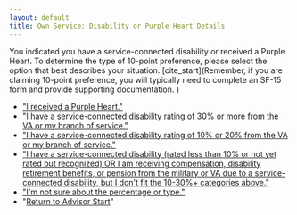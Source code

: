 ```yaml
---
layout: default
title: Own Service: Disability or Purple Heart Details
---
```


You indicated you have a service-connected disability or received a Purple Heart. To determine the type of 10-point preference, please select the option that best describes your situation. [cite_start](Remember, if you are claiming 10-point preference, you will typically need to complete an SF-15 form and provide supporting documentation. )

*   ["I received a Purple Heart."](./ownservice_xp_purpleheart.md)
*   ["I have a service-connected disability rating of 30% or more from the VA or my branch of service."](./ownservice_cps_details.md)
*   ["I have a service-connected disability rating of 10% or 20% from the VA or my branch of service."](./ownservice_cp_details.md)
*   ["I have a service-connected disability (rated less than 10% or not yet rated but recognized) OR I am receiving compensation, disability retirement benefits, or pension from the military or VA due to a service-connected disability, but I don't fit the 10-30%+ categories above."](./ownservice_xp_generaldisability_details.md)
*   ["I'm not sure about the percentage or type."](./ownservice_disability_clarify_sf15.md)
*   "[Return to Advisor Start](./start.md)"
